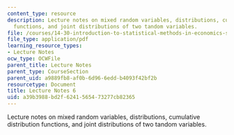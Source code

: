 ```yaml
---
content_type: resource
description: Lecture notes on mixed random variables, distributions, cumulative distribution
  functions, and joint distributions of two tandom variables.
file: /courses/14-30-introduction-to-statistical-methods-in-economics-spring-2009/a39b3988bd2f6241565473277cb82365_MIT14_30s09_lec06.pdf
file_type: application/pdf
learning_resource_types:
- Lecture Notes
ocw_type: OCWFile
parent_title: Lecture Notes
parent_type: CourseSection
parent_uid: a9889fb8-af0b-6d96-6edd-b4093f42bf2b
resourcetype: Document
title: Lecture Notes 6
uid: a39b3988-bd2f-6241-5654-73277cb82365
---
```

Lecture notes on mixed random variables, distributions, cumulative distribution functions, and joint distributions of two tandom variables.

